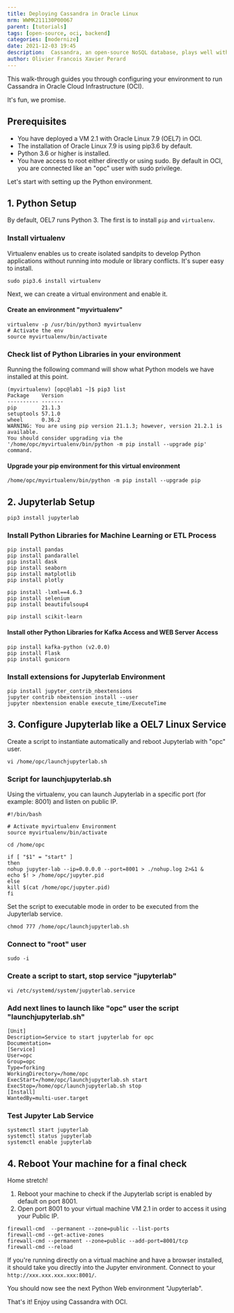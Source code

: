 ```yaml
---
title: Deploying Cassandra in Oracle Linux
mrm: WWMK211130P00067
parent: [tutorials]
tags: [open-source, oci, backend]
categories: [modernize]
date: 2021-12-03 19:45
description:  Cassandra, an open-source NoSQL database, plays well with Oracle Cloud Infrastructure. Let Olivier show you how to configure it.
author: Olivier Francois Xavier Perard
---
```

This walk-through guides you through configuring your environment to run Cassandra in Oracle Cloud Infrastructure (OCI).

It's fun, we promise.

## Prerequisites

* You have deployed a VM 2.1 with Oracle Linux 7.9 (OEL7) in OCI.
* The installation of Oracle Linux 7.9 is using pip3.6 by default.
* Python 3.6 or higher is installed.
* You have access to root either directly or using sudo. By default in OCI, you are connected like an "opc" user with sudo privilege.

Let's start with setting up the Python environment.

## 1. Python Setup

By default, OEL7 runs Python 3. The first is to install `pip` and `virtualenv`.

### Install virtualenv

Virtualenv enables us to create isolated sandpits to develop Python applications without running into module or library conflicts. It's super easy to install.

```console
sudo pip3.6 install virtualenv
```

Next, we can create a virtual environment and enable it.

#### Create an environment "myvirtualenv"

```conosle
virtualenv -p /usr/bin/python3 myvirtualenv
# Activate the env
source myvirtualenv/bin/activate
```

### Check list of Python Libraries in your environment

Running the following command will show what Python models we have installed at this point.

```console
(myvirtualenv) [opc@lab1 ~]$ pip3 list
Package    Version
---------- -------
pip        21.1.3
setuptools 57.1.0
wheel      0.36.2
WARNING: You are using pip version 21.1.3; however, version 21.2.1 is available.
You should consider upgrading via the '/home/opc/myvirtualenv/bin/python -m pip install --upgrade pip' command.
```

#### Upgrade your pip environment for this virtual environment

```console
/home/opc/myvirtualenv/bin/python -m pip install --upgrade pip
```

## 2. Jupyterlab Setup

```console
pip3 install jupyterlab
```

### Install Python Libraries for Machine Learning or ETL Process

```console
pip install pandas
pip install pandarallel
pip install dask
pip install seaborn
pip install matplotlib
pip install plotly

pip install -lxml==4.6.3
pip install selenium
pip install beautifulsoup4

pip install scikit-learn
```

#### Install other Python Libraries for Kafka Access and WEB Server Access

```console
pip install kafka-python (v2.0.0)
pip install Flask
pip install gunicorn
```

### Install extensions for Jupyterlab Environment

```console
pip install jupyter_contrib_nbextensions
jupyter contrib nbextension install --user
jupyter nbextension enable execute_time/ExecuteTime
```

## 3. Configure Jupyterlab like a OEL7 Linux Service

Create a script to instantiate automatically and reboot Jupyterlab with "opc" user.

```console
vi /home/opc/launchjupyterlab.sh
```

### Script for launchjupyterlab.sh

Using the virtualenv, you can launch Jupyterlab in a specific port (for example: 8001) and listen on public IP.

```console
#!/bin/bash

# Activate myvirtualenv Environment
source myvirtualenv/bin/activate

cd /home/opc

if [ "$1" = "start" ]
then
nohup jupyter-lab --ip=0.0.0.0 --port=8001 > ./nohup.log 2>&1 &
echo $! > /home/opc/jupyter.pid
else
kill $(cat /home/opc/jupyter.pid)
fi
```

Set the script to executable mode in order to be executed from the Jupyterlab service.

```console
chmod 777 /home/opc/launchjupyterlab.sh
```

### Connect to "root" user

```console
sudo -i
```

### Create a script to start, stop service "jupyterlab"

```console
vi /etc/systemd/system/jupyterlab.service
```

### Add next lines to launch like "opc" user the script "launchjupyterlab.sh"

```console
[Unit]
Description=Service to start jupyterlab for opc
Documentation=
[Service]
User=opc
Group=opc
Type=forking
WorkingDirectory=/home/opc
ExecStart=/home/opc/launchjupyterlab.sh start
ExecStop=/home/opc/launchjupyterlab.sh stop
[Install]
WantedBy=multi-user.target
```

### Test Jupyter Lab Service

```console
systemctl start jupyterlab
systemctl status jupyterlab
systemctl enable jupyterlab
```

## 4. Reboot Your machine for a final check

Home stretch! 

1.  Reboot your machine to check if the Jupyterlab script is enabled by default on port 8001.
2. Open port 8001 to your virtual machine VM 2.1 in order to access it using your Public IP.

```console
firewall-cmd  --permanent --zone=public --list-ports
firewall-cmd --get-active-zones
firewall-cmd --permanent --zone=public --add-port=8001/tcp
firewall-cmd --reload
```

If you're running directly on a virtual machine and have a browser installed, it should take you directly into the Jupyter environment. Connect to your `http://xxx.xxx.xxx.xxx:8001/`.

You should now see the next Python Web environment "Jupyterlab".

That's it! Enjoy using Cassandra with OCI.
